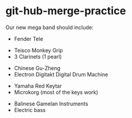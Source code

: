 # git-hub-merge-practice
Our new mega band should include:
- Fender Tele
* Teisco Monkey Grip
* 3 Clarinets (1 pearl)
- Chinese Gu-Zheng
- Electron Digitakt Digital Drum Machine
* Yamaha Red Keytar
* Microkorg (most of the keys work)
- Balinese Gamelan Instruments
- Electric bass
